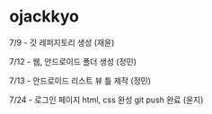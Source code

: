 # ojackkyo

7/9 - 깃 레퍼지토리 생성 (재윤)

7/12 - 웹, 안드로이드 폴더 생성 (정민)

7/13 - 안드로이드 리스트 뷰 틀 제작 (정민)

7/24 - 로그인 페이지 html, css 완성 git push 완료 (윤지)
